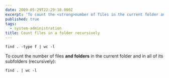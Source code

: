 ```yaml
---
date: 2009-05-29T22:29:18.000Z
excerpt: 'To count the <strong>number of files in the current folder and in all of its subfolders (recursively)</strong>:'
published: true
tags:
  - system-administration
title: Count files in a folder recursively
---
```

```shell
find . -type f | wc -l
```

To count the number of files **and folders** in the current folder and in all of its subfolders (recursively):

```shell
find . | wc -l
```
